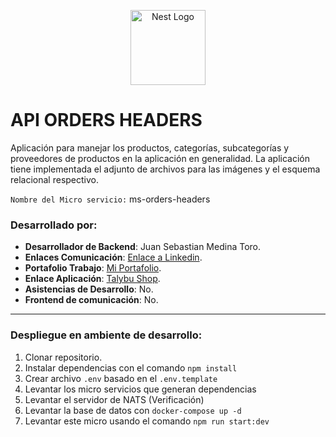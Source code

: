 <p align="center">
  <a href="http://nestjs.com/" target="blank"><img src="https://nestjs.com/img/logo-small.svg" width="120" alt="Nest Logo" /></a>
</p>


# API ORDERS HEADERS #
Aplicación para manejar los productos, categorías, subcategorías y proveedores de productos en la aplicación en generalidad.
La aplicación tiene implementada el adjunto de archivos para las imágenes y el esquema relacional respectivo.

``Nombre del Micro servicio:`` ms-orders-headers

### Desarrollado por: ###
* **Desarrollador de Backend**: Juan Sebastian Medina Toro.
* **Enlaces Comunicación**: [Enlace a Linkedin](https://www.linkedin.com/in/juan-sebastian-medina-toro-887491249/).
* **Portafolio Trabajo**: [Mi Portafolio](https://github.com/SebasMedina95).
* **Enlace Aplicación**: [Talybu Shop](https://github.com/SebasMedina95/AppTalybuShop.git).
* **Asistencias de Desarrollo**: No.
* **Frontend de comunicación**: No.

--------------------------------------------------------------------------------------------
### Despliegue en ambiente de desarrollo:

1. Clonar repositorio.
2. Instalar dependencias con el comando ``npm install``
3. Crear archivo ``.env`` basado en el ``.env.template``
4. Levantar los micro servicios que generan dependencias
5. Levantar el servidor de NATS (Verificación)
6. Levantar la base de datos con ``docker-compose up -d``
7. Levantar este micro usando el comando ``npm run start:dev``